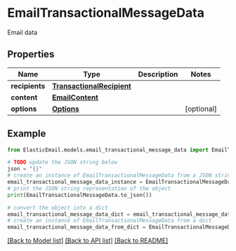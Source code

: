 # EmailTransactionalMessageData

Email data

## Properties

Name | Type | Description | Notes
------------ | ------------- | ------------- | -------------
**recipients** | [**TransactionalRecipient**](TransactionalRecipient.md) |  | 
**content** | [**EmailContent**](EmailContent.md) |  | 
**options** | [**Options**](Options.md) |  | [optional] 

## Example

```python
from ElasticEmail.models.email_transactional_message_data import EmailTransactionalMessageData

# TODO update the JSON string below
json = "{}"
# create an instance of EmailTransactionalMessageData from a JSON string
email_transactional_message_data_instance = EmailTransactionalMessageData.from_json(json)
# print the JSON string representation of the object
print(EmailTransactionalMessageData.to_json())

# convert the object into a dict
email_transactional_message_data_dict = email_transactional_message_data_instance.to_dict()
# create an instance of EmailTransactionalMessageData from a dict
email_transactional_message_data_from_dict = EmailTransactionalMessageData.from_dict(email_transactional_message_data_dict)
```
[[Back to Model list]](../README.md#documentation-for-models) [[Back to API list]](../README.md#documentation-for-api-endpoints) [[Back to README]](../README.md)


